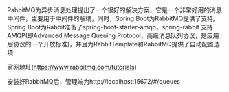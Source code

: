 RabbitMQ为异步消息处理提出了一个很好的解决方案，它是一个非常好用的消息中间件，主要用于中间件的解耦，同时，Spring Boot为RabbitMQ提供了支持, Spring Boot为Rabbit准备了spring-boot-starter-amqp，spring-rabbit 支持 AMQP(即Advanced Message Queuing Protocol，高级消息队列协议，是应用层协议的一个开放标准)，并且为RabbitTemplate和RabbitMQ提供了自动配置选项

官网地址(https://www.rabbitmq.com/tutorials)

安装好RabbitMQ后，管理端为http://localhost:15672/#/queues
